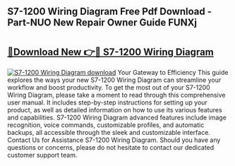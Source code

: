 ## S7-1200 Wiring Diagram Free Pdf Download - Part-NUO New Repair Owner Guide FUNXj

# <h2><a href="http://dfogg2n.blite.top/?on=S7-1200+Wiring+Diagram">🔗Download New 👉🔴 S7-1200 Wiring Diagram</a></h2>

[![S7-1200 Wiring Diagram download](https://i.imgur.com/lujVjoI.png)](http://dfogg2n.blite.top/?on=S7-1200+Wiring+Diagram)
Your Gateway to Efficiency This guide explores the ways your new S7-1200 Wiring Diagram can streamline your workflow and boost productivity. To get the most out of your S7-1200 Wiring Diagram, please take a moment to read through this comprehensive user manual. It includes step-by-step instructions for setting up your product, as well as detailed information on how to use its various features and capabilities. S7-1200 Wiring Diagram advanced features include image recognition, voice commands, customizable profiles, and automatic backups, all accessible through the sleek and customizable interface. Contact Us for Assistance S7-1200 Wiring Diagram. Should you have any questions or concerns, please do not hesitate to contact our dedicated customer support team.
